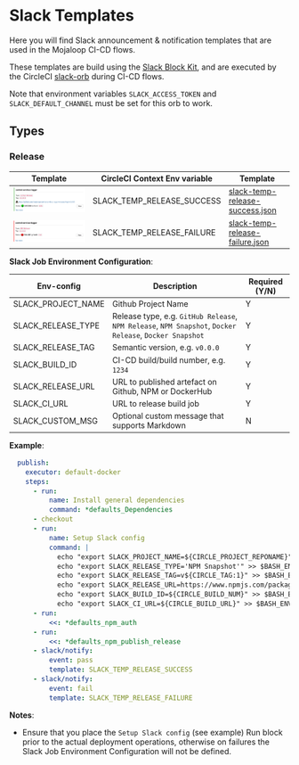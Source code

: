 
# Slack Templates

Here you will find Slack announcement & notification templates that are used in the Mojaloop CI-CD flows.

These templates are build using the [Slack Block Kit](https://app.slack.com/block-kit-builder/T88MFD99D), and are executed by the CircleCI [slack-orb](https://circleci.com/developer/orbs/orb/circleci/slack) during CI-CD flows.

Note that environment variables `SLACK_ACCESS_TOKEN` and `SLACK_DEFAULT_CHANNEL` must be set for this orb to work.

## Types

### Release

 Template | CircleCI Context Env variable | Template
---------|----------|---------
 ![success](./slack-temp-release-success.png) | SLACK_TEMP_RELEASE_SUCCESS | [slack-temp-release-success.json](./slack-temp-release-success.json)
 ![failure](./slack-temp-release-failure.png) | SLACK_TEMP_RELEASE_FAILURE | [slack-temp-release-failure.json](./slack-temp-release-failure.json)

**Slack Job Environment Configuration**:

Env-config | Description | Required (Y/N)
---------|----------|---------
 SLACK_PROJECT_NAME | Github Project Name | Y
 SLACK_RELEASE_TYPE | Release type, e.g. `GitHub Release`, `NPM Release`, `NPM Snapshot`, `Docker Release`, `Docker Snapshot` | Y
 SLACK_RELEASE_TAG | Semantic version, e.g. `v0.0.0` | Y
 SLACK_BUILD_ID | CI-CD build/build number, e.g. `1234` | Y
 SLACK_RELEASE_URL | URL to published artefact on Github, NPM or DockerHub | Y
 SLACK_CI_URL | URL to release build job | Y
 SLACK_CUSTOM_MSG | Optional custom message that supports Markdown | N

**Example**:

```yaml
  publish:
    executor: default-docker
    steps:
      - run:
          name: Install general dependencies
          command: *defaults_Dependencies
      - checkout
      - run:
          name: Setup Slack config
          command: |
            echo "export SLACK_PROJECT_NAME=${CIRCLE_PROJECT_REPONAME}" >> $BASH_ENV
            echo "export SLACK_RELEASE_TYPE='NPM Snapshot'" >> $BASH_ENV
            echo "export SLACK_RELEASE_TAG=v${CIRCLE_TAG:1}" >> $BASH_ENV
            echo "export SLACK_RELEASE_URL=https://www.npmjs.com/package/@mojaloop/${CIRCLE_PROJECT_REPONAME}/v/${CIRCLE_TAG:1}" >> $BASH_ENV
            echo "export SLACK_BUILD_ID=${CIRCLE_BUILD_NUM}" >> $BASH_ENV
            echo "export SLACK_CI_URL=${CIRCLE_BUILD_URL}" >> $BASH_ENV
      - run:
          <<: *defaults_npm_auth
      - run:
          <<: *defaults_npm_publish_release
      - slack/notify:
          event: pass
          template: SLACK_TEMP_RELEASE_SUCCESS
      - slack/notify:
          event: fail
          template: SLACK_TEMP_RELEASE_FAILURE
```

**Notes**:

- Ensure that you place the `Setup Slack config` (see example) Run block prior to the actual deployment operations, otherwise on failures the Slack Job Environment Configuration will not be defined.
